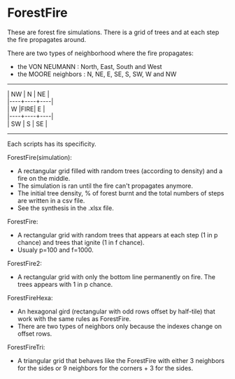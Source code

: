# ForestFire

These are forest fire simulations. There is a grid of trees and at each step the fire propagates around.

There are two types of neighborhood where the fire propagates:
  - the VON NEUMANN : North, East, South and West
  - the MOORE neighbors : N, NE, E, SE, S, SW, W and NW

________________  
| NW | N  | NE |  
|----+----+----|  
| W  |FIRE| E  |  
|----+----+----|  
| SW | S  | SE |  
________________  


Each scripts has its specificity.

ForestFire(simulation):  
  - A rectangular grid filled with random trees (according to density) and a fire on the middle.  
  - The simulation is ran until the fire can't propagates anymore.  
  - The initial tree density, % of forest burnt and the total numbers of steps are written in a csv file.  
  - See the synthesis in the .xlsx file.

ForestFire:  
  - A rectangular grid with random trees that appears at each step (1 in p chance) and trees that ignite (1 in f chance).  
  - Usualy p=100 and f=1000.

ForestFire2:  
  - A rectangular grid with only the bottom line permanently on fire. The trees appears with 1 in p chance.

ForestFireHexa:  
  - An hexagonal gird (rectangular with odd rows offset by half-tile) that work with the same rules as ForestFire.  
  - There are two types of neighbors only because the indexes change on offset rows.

ForestFireTri:  
  - A triangular grid that behaves like the ForestFire with either 3 neighbors for the sides or 9 neighbors for the corners + 3 for the sides.
  
